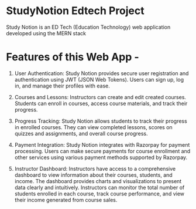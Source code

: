 # StudyNotion Edtech Project
Study Notion is an ED Tech (Education Technology) web application developed using the MERN stack

# Features of this Web App - 
1. User Authentication: Study Notion provides secure user registration and authentication using JWT (JSON Web Tokens). Users can sign up, log in, and manage their profiles with ease.

2. Courses and Lessons: Instructors can create and edit created courses. Students can enroll in courses, access course materials, and track their progress.

3. Progress Tracking: Study Notion allows students to track their progress in enrolled courses. They can view completed lessons, scores on quizzes and assignments, and overall course progress.

4. Payment Integration: Study Notion integrates with Razorpay for payment processing. Users can make secure payments for course enrollment and other services using various payment methods supported by Razorpay.

5. Instructor Dashboard: Instructors have access to a comprehensive dashboard to view information about their courses, students, and income. The dashboard provides charts and visualizations to present data clearly and intuitively. Instructors can monitor the total number of students enrolled in each course, track course performance, and view their income generated from course sales.

